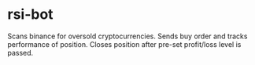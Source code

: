 # rsi-bot
Scans binance for oversold cryptocurrencies. Sends buy order and tracks performance of position. Closes position after pre-set profit/loss level is passed. 
